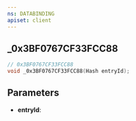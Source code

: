 ```yaml
---
ns: DATABINDING
apiset: client
---
```

## _0x3BF0767CF33FCC88

```c
// 0x3BF0767CF33FCC88
void _0x3BF0767CF33FCC88(Hash entryId);
```


## Parameters
* **entryId**:



